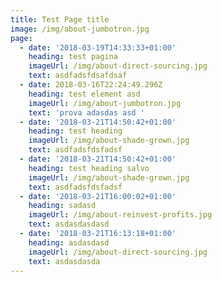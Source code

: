 ```yaml
---
title: Test Page title
image: /img/about-jumbotron.jpg
page:
  - date: '2018-03-19T14:33:33+01:00'
    heading: test pagina
    imageUrl: /img/about-direct-sourcing.jpg
    text: asdfadsfdsafdsaf
  - date: 2018-03-16T22:24:49.296Z
    heading: test element asd
    imageUrl: /img/about-jumbotron.jpg
    text: 'prova adasdas asd '
  - date: '2018-03-21T14:50:42+01:00'
    heading: test heading
    imageUrl: /img/about-shade-grown.jpg
    text: asdfadsfdsfadsf
  - date: '2018-03-21T14:50:42+01:00'
    heading: test heading salvo
    imageUrl: /img/about-shade-grown.jpg
    text: asdfadsfdsfadsf
  - date: '2018-03-21T16:00:02+01:00'
    heading: sadasd
    imageUrl: /img/about-reinvest-profits.jpg
    text: asdasdasdasd
  - date: '2018-03-21T16:13:18+01:00'
    heading: asdasdasd
    imageUrl: /img/about-direct-sourcing.jpg
    text: asdasdasda
---
```


